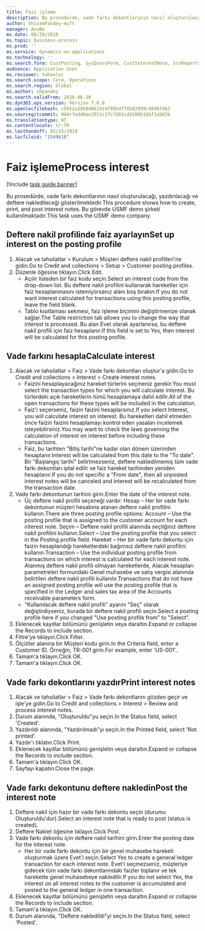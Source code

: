 ```yaml
---
title: Faiz işleme
description: Bu prosedürde, vade farkı dekontlarının nasıl oluşturulacağı, yazdırılacağı ve deftere nakledileceği gösterilmektedir.
author: ShivamPandey-msft
manager: AnnBe
ms.date: 08/29/2018
ms.topic: business-process
ms.prod: ''
ms.service: dynamics-ax-applications
ms.technology: ''
ms.search.form: CustPosting, SysQueryForm, CustInterestNote, SrsReportViewerForm
audience: Application User
ms.reviewer: twheeloc
ms.search.scope: Core, Operations
ms.search.region: Global
ms.author: shpandey
ms.search.validFrom: 2016-06-30
ms.dyn365.ops.version: Version 7.0.0
ms.openlocfilehash: c5652a38684061914f895d7f8b82999c9840fd63
ms.sourcegitcommit: 9d4c7edd0ae2053c37c7d81cdd180b16bf3a9d3b
ms.translationtype: HT
ms.contentlocale: tr-TR
ms.lasthandoff: 05/15/2019
ms.locfileid: "1549618"
---
```

# <a name="process-interest"></a><span data-ttu-id="ac2e0-103">Faiz işleme</span><span class="sxs-lookup"><span data-stu-id="ac2e0-103">Process interest</span></span>

[!include [task guide banner](../../includes/task-guide-banner.md)]

<span data-ttu-id="ac2e0-104">Bu prosedürde, vade farkı dekontlarının nasıl oluşturulacağı, yazdırılacağı ve deftere nakledileceği gösterilmektedir.</span><span class="sxs-lookup"><span data-stu-id="ac2e0-104">This procedure shows how to create, print, and post interest notes.</span></span> <span data-ttu-id="ac2e0-105">Bu görevde USMF demo şirketi kullanılmaktadır.</span><span class="sxs-lookup"><span data-stu-id="ac2e0-105">This task uses the USMF demo company.</span></span>


## <a name="set-up-interest-on-the-posting-profile"></a><span data-ttu-id="ac2e0-106">Deftere nakil profilinde faiz ayarlayın</span><span class="sxs-lookup"><span data-stu-id="ac2e0-106">Set up interest on the posting profile</span></span>
1. <span data-ttu-id="ac2e0-107">Alacak ve tahsilatlar > Kurulum > Müşteri deftere nakil profilleri'ne gidin.</span><span class="sxs-lookup"><span data-stu-id="ac2e0-107">Go to Credit and collections > Setup > Customer posting profiles.</span></span>
2. <span data-ttu-id="ac2e0-108">Düzenle öğesine tıklayın.</span><span class="sxs-lookup"><span data-stu-id="ac2e0-108">Click Edit.</span></span>
    * <span data-ttu-id="ac2e0-109">Açılır listeden bir faiz kodu seçin.</span><span class="sxs-lookup"><span data-stu-id="ac2e0-109">Select an interest code from the drop-down list.</span></span> <span data-ttu-id="ac2e0-110">Bu deftere nakil profilini kullanarak hareketler için faiz hesaplanmasını istemiyorsanız alanı boş bırakın.</span><span class="sxs-lookup"><span data-stu-id="ac2e0-110">If you do not want interest calculated for transactions using this posting profile, leave the field blank.</span></span>  
    * <span data-ttu-id="ac2e0-111">Tablo kısıtlaması sekmesi, faiz işleme biçimini değiştirmenize olanak sağlar.</span><span class="sxs-lookup"><span data-stu-id="ac2e0-111">The Table restriction tab allows you to change the way that interest is processed.</span></span> <span data-ttu-id="ac2e0-112">Bu alan Evet olarak ayarlanırsa, bu deftere nakil profili için faiz hesaplanır.</span><span class="sxs-lookup"><span data-stu-id="ac2e0-112">If this field is set to Yes, then interest will be calculated for this posting profile.</span></span>  

## <a name="calculate-interest"></a><span data-ttu-id="ac2e0-113">Vade farkını hesapla</span><span class="sxs-lookup"><span data-stu-id="ac2e0-113">Calculate interest</span></span>
1. <span data-ttu-id="ac2e0-114">Alacak ve tahsilatlar > Faiz > Vade farkı dekontları oluştur'a gidin.</span><span class="sxs-lookup"><span data-stu-id="ac2e0-114">Go to Credit and collections > Interest > Create interest notes.</span></span>
    * <span data-ttu-id="ac2e0-115">Faizini hesaplayacağınız hareket türlerini seçmeniz gerekir.</span><span class="sxs-lookup"><span data-stu-id="ac2e0-115">You must select the transaction types for which you will calculate interest.</span></span> <span data-ttu-id="ac2e0-116">Bu türlerdeki açık hareketlerin tümü hesaplamaya dahil edilir.</span><span class="sxs-lookup"><span data-stu-id="ac2e0-116">All of the open transactions for these types will be included in the calculation.</span></span>  
    * <span data-ttu-id="ac2e0-117">Faiz'i seçerseniz, faizin faizini hesaplarsınız.</span><span class="sxs-lookup"><span data-stu-id="ac2e0-117">If you select Interest, you will calculate interest on interest.</span></span> <span data-ttu-id="ac2e0-118">Bu hareketleri dahil etmeden önce faizin faizini hesaplamayı kontrol eden yasaları incelemek isteyebilirsiniz.</span><span class="sxs-lookup"><span data-stu-id="ac2e0-118">You may want to check the laws governing the calculation of interest on interest before including these transactions.</span></span>  
    * <span data-ttu-id="ac2e0-119">Faiz, bu tarihten "Bitiş tarihi"ne kadar olan dönem üzerinden hesaplanır.</span><span class="sxs-lookup"><span data-stu-id="ac2e0-119">Interest will be calculated from this date to the "To date".</span></span> <span data-ttu-id="ac2e0-120">Bir "Başlangıç tarihi" belirtmezseniz, deftere nakledilmemiş tüm vade farkı dekontları iptal edilir ve faiz hareket tarihinden yeniden hesaplanır.</span><span class="sxs-lookup"><span data-stu-id="ac2e0-120">If you do not specific a "From date", then all unposted interest notes will be canceled and interest will be recalculated from the transaction date.</span></span>  
2. <span data-ttu-id="ac2e0-121">Vade farkı dekontunun tarihini girin.</span><span class="sxs-lookup"><span data-stu-id="ac2e0-121">Enter the date of the interest note.</span></span>
    * <span data-ttu-id="ac2e0-122">Üç deftere nakil profili seçeneği vardır:   Hesap – Her bir vade farkı dekontunun müşteri hesabına atanan deftere nakil profilini kullanın.</span><span class="sxs-lookup"><span data-stu-id="ac2e0-122">There are three posting profile options:   Account – Use the posting profile that is assigned to the customer account for each interest note.</span></span>   <span data-ttu-id="ac2e0-123">Seçim – Deftere nakil profili alanında seçtiğiniz deftere nakil profilini kullanın.</span><span class="sxs-lookup"><span data-stu-id="ac2e0-123">Select – Use the posting profile that you select in the Posting profile field.</span></span>   <span data-ttu-id="ac2e0-124">Hareket – Her bir vade farkı dekontu için faizin hesaplandığı hareketlerdeki bağımsız deftere nakil profilini kullanın.</span><span class="sxs-lookup"><span data-stu-id="ac2e0-124">Transaction – Use the individual posting profile from transactions on which interest is calculated for each interest note.</span></span> <span data-ttu-id="ac2e0-125">Atanmış deftere nakil profili olmayan hareketlerde, Alacak hesapları parametreleri formundaki Genel muhasebe ve satış vergisi alanında belirtilen deftere nakil profili kullanılır.</span><span class="sxs-lookup"><span data-stu-id="ac2e0-125">Transactions that do not have an assigned posting profile will use the posting profile that is specified in the Ledger and sales tax area of the Accounts receivable parameters form.</span></span>  
    * <span data-ttu-id="ac2e0-126">"Kullanılacak deftere nakil profili" ayarını "Seç" olarak değiştirdiyseniz, burada bir deftere nakil profili seçin.</span><span class="sxs-lookup"><span data-stu-id="ac2e0-126">Select a posting profile here if you changed "Use posting profile from" to "Select".</span></span>  
3. <span data-ttu-id="ac2e0-127">Eklenecek kayıtlar bölümünü genişletin veya daraltın.</span><span class="sxs-lookup"><span data-stu-id="ac2e0-127">Expand or collapse the Records to include section.</span></span>
4. <span data-ttu-id="ac2e0-128">Filtre'ye tıklayın.</span><span class="sxs-lookup"><span data-stu-id="ac2e0-128">Click Filter.</span></span>
5. <span data-ttu-id="ac2e0-129">Ölçütler alanına bir Müşteri kodu girin.</span><span class="sxs-lookup"><span data-stu-id="ac2e0-129">In the Criteria field, enter a Customer ID.</span></span> <span data-ttu-id="ac2e0-130">Örneğin, TR-001 girin.</span><span class="sxs-lookup"><span data-stu-id="ac2e0-130">For example, enter 'US-001'..</span></span>
6. <span data-ttu-id="ac2e0-131">Tamam'a tıklayın.</span><span class="sxs-lookup"><span data-stu-id="ac2e0-131">Click OK.</span></span>
7. <span data-ttu-id="ac2e0-132">Tamam'a tıklayın.</span><span class="sxs-lookup"><span data-stu-id="ac2e0-132">Click OK.</span></span>

## <a name="print-interest-notes"></a><span data-ttu-id="ac2e0-133">Vade farkı dekontlarını yazdır</span><span class="sxs-lookup"><span data-stu-id="ac2e0-133">Print interest notes</span></span>
1. <span data-ttu-id="ac2e0-134">Alacak ve tahsilatlar > Faiz > Vade farkı dekontlarını gözden geçir ve işle'ye gidin.</span><span class="sxs-lookup"><span data-stu-id="ac2e0-134">Go to Credit and collections > Interest > Review and process interest notes.</span></span>
2. <span data-ttu-id="ac2e0-135">Durum alanında, "Oluşturuldu"yu seçin.</span><span class="sxs-lookup"><span data-stu-id="ac2e0-135">In the Status field, select 'Created'.</span></span>
3. <span data-ttu-id="ac2e0-136">Yazdırıldı alanında, "Yazdırılmadı"yı seçin.</span><span class="sxs-lookup"><span data-stu-id="ac2e0-136">In the Printed field, select 'Not printed'.</span></span>
4. <span data-ttu-id="ac2e0-137">Yazdır'ı tıklatın.</span><span class="sxs-lookup"><span data-stu-id="ac2e0-137">Click Print.</span></span>
5. <span data-ttu-id="ac2e0-138">Eklenecek kayıtlar bölümünü genişletin veya daraltın.</span><span class="sxs-lookup"><span data-stu-id="ac2e0-138">Expand or collapse the Records to include section.</span></span>
6. <span data-ttu-id="ac2e0-139">Tamam'a tıklayın.</span><span class="sxs-lookup"><span data-stu-id="ac2e0-139">Click OK.</span></span>
7. <span data-ttu-id="ac2e0-140">Sayfayı kapatın.</span><span class="sxs-lookup"><span data-stu-id="ac2e0-140">Close the page.</span></span>

## <a name="post-the-interest-note"></a><span data-ttu-id="ac2e0-141">Vade farkı dekontunu deftere nakledin</span><span class="sxs-lookup"><span data-stu-id="ac2e0-141">Post the interest note</span></span>
1. <span data-ttu-id="ac2e0-142">Deftere nakil için hazır bir vade farkı dekontu seçin (durumu Oluşturuldu'dur).</span><span class="sxs-lookup"><span data-stu-id="ac2e0-142">Select an interest note that is ready to post (status is created).</span></span>
2. <span data-ttu-id="ac2e0-143">Deftere Naklet öğesine tıklayın.</span><span class="sxs-lookup"><span data-stu-id="ac2e0-143">Click Post.</span></span>
3. <span data-ttu-id="ac2e0-144">Vade farkı dekontu için deftere nakil tarihini girin.</span><span class="sxs-lookup"><span data-stu-id="ac2e0-144">Enter the posting date for the interest note.</span></span>
    * <span data-ttu-id="ac2e0-145">Her bir vade farkı dekontu için bir genel muhasebe hareketi oluşturmak üzere Evet'i seçin.</span><span class="sxs-lookup"><span data-stu-id="ac2e0-145">Select Yes to create a general ledger transaction for each interest note.</span></span>     <span data-ttu-id="ac2e0-146">Evet'i seçmezseniz, müşteriye gidecek tüm vade farkı dekontlarındaki faizler toplanır ve tek harekette genel muhasebeye nakledilir.</span><span class="sxs-lookup"><span data-stu-id="ac2e0-146">If you do not select Yes, the interest on all interest notes to the customer is accumulated and posted to the general ledger in one transaction.</span></span>  
4. <span data-ttu-id="ac2e0-147">Eklenecek kayıtlar bölümünü genişletin veya daraltın.</span><span class="sxs-lookup"><span data-stu-id="ac2e0-147">Expand or collapse the Records to include section.</span></span>
5. <span data-ttu-id="ac2e0-148">Tamam'a tıklayın.</span><span class="sxs-lookup"><span data-stu-id="ac2e0-148">Click OK.</span></span>
6. <span data-ttu-id="ac2e0-149">Durum alanında, "Deftere nakledildi"yi seçin.</span><span class="sxs-lookup"><span data-stu-id="ac2e0-149">In the Status field, select 'Posted'.</span></span>

